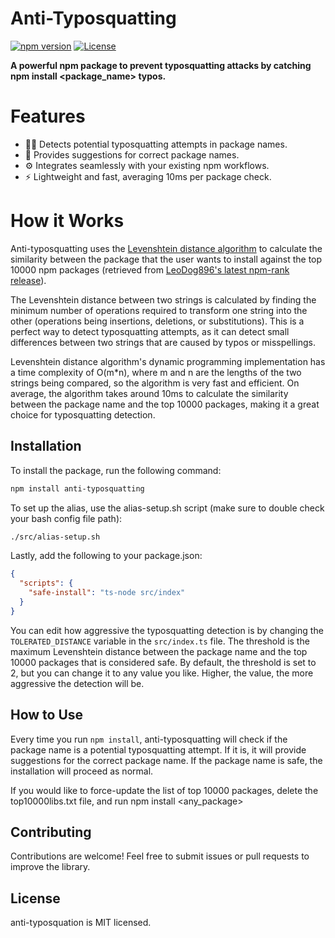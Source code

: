 # Anti-Typosquatting

[![npm version](https://img.shields.io/npm/v/anti-typosquatting.svg)](https://www.npmjs.com/package/anti-typosquatting)
[![License](https://img.shields.io/badge/license-MIT-blue.svg)](https://github.com/your-username/anti-typosquatting/blob/main/LICENSE)

**A powerful npm package to prevent typosquatting attacks by catching npm install <package_name> typos.**

# Features

- 🕵️‍♀️ Detects potential typosquatting attempts in package names.
- 🧪 Provides suggestions for correct package names.
- ⚙️ Integrates seamlessly with your existing npm workflows.
- ⚡️ Lightweight and fast, averaging 10ms per package check.

# How it Works
Anti-typosquatting uses the [Levenshtein distance algorithm](https://en.wikipedia.org/wiki/Levenshtein_distance) to calculate the similarity between the package that the user wants to install against the top 10000 npm packages (retrieved from [LeoDog896's latest npm-rank release](https://github.com/LeoDog896/npm-rank)).

The Levenshtein distance between two strings is calculated by finding the minimum number of operations required to transform one string into the other (operations being insertions, deletions, or substitutions). This is a perfect way to detect typosquatting attempts, as it can detect small differences between two strings that are caused by typos or misspellings.

Levenshtein distance algorithm's dynamic programming implementation has a time complexity of O(m*n), where m and n are the lengths of the two strings being compared, so the algorithm is very fast and efficient. On average, the algorithm takes around 10ms to calculate the similarity between the package name and the top 10000 packages, making it a great choice for typosquatting detection.

## Installation

To install the package, run the following command:

```bash
npm install anti-typosquatting
```

To set up the alias, use the alias-setup.sh script (make sure to double check your bash config file path):

```bash
./src/alias-setup.sh
```

Lastly, add the following to your package.json:

```json
{
  "scripts": {
    "safe-install": "ts-node src/index"
  }
}
```

You can edit how aggressive the typosquatting detection is by changing the `TOLERATED_DISTANCE` variable in the `src/index.ts` file. The threshold is the maximum Levenshtein distance between the package name and the top 10000 packages that is considered safe. By default, the threshold is set to 2, but you can change it to any value you like. Higher, the value, the more aggressive the detection will be.

## How to Use
Every time you run `npm install`, anti-typosquatting will check if the package name is a potential typosquatting attempt. If it is, it will provide suggestions for the correct package name. If the package name is safe, the installation will proceed as normal.

If you would like to force-update the list of top 10000 packages, delete the top10000libs.txt file, and run npm install <any_package>

## Contributing
Contributions are welcome! Feel free to submit issues or pull requests to improve the library.

## License
anti-typosquation is MIT licensed.

